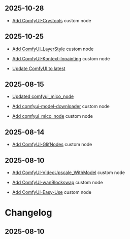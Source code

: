 ## 2025-10-28

- [Add ComfyUI-Crystools](https://github.com/crystian/ComfyUI-Crystools) custom node
## 2025-10-25
- [Add ComfyUI_LayerStyle](https://github.com/chflame163/ComfyUI_LayerStyle) custom node
- [Add ComfyUI-Kontext-Inpainting](https://github.com/ZenAI-Vietnam/ComfyUI-Kontext-Inpainting) custom node

- [Update ComfyUI to latest](https://github.com/comfyanonymous/ComfyUI/compare/e2d1e5d...426cde3)
## 2025-08-15
- [Updated comfyui_mico_node](https://github.com/mico-world/comfyui_mico_node/compare/9f2c875...ba2df28)
- [Add comfyui-model-downloader](https://github.com/ciri/comfyui-model-downloader) custom node

- [Add comfyui_mico_node](https://github.com/mico-world/comfyui_mico_node) custom node
## 2025-08-14

- [Add ComfyUI-GlifNodes](https://github.com/glifxyz/ComfyUI-GlifNodes) custom node
## 2025-08-10
- [Add ComfyUI-VideoUpscale_WithModel](https://github.com/ShmuelRonen/ComfyUI-VideoUpscale_WithModel) custom node
- [Add ComfyUI-wanBlockswap](https://github.com/orssorbit/ComfyUI-wanBlockswap) custom node

- [Add ComfyUI-Easy-Use](https://github.com/yolain/ComfyUI-Easy-Use) custom node
# Changelog

## 2025-08-10

